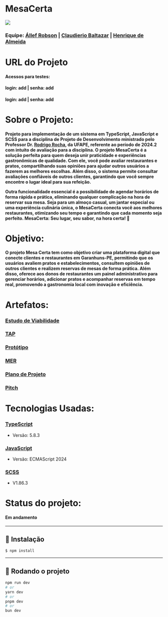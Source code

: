 <h1>MesaCerta</h1>
<img src="https://i.imgur.com/pH57SOM.png" style="display: block; margin: 0 auto;" />



<h3>Equipe:   
   <a href = "https://github.com/allefbcc">Állef Robson</a> |
   <a href = "hhttps://github.com/Claudierio">Claudierio Baltazar</a> |
   <a href = "https://github.com/Dev-Henrique-Almeida">Henrique de Almeida</a>
</h3>

<h1>URL do Projeto</h1>
<h4>
   <h4>Acessos para testes:</h4>
   <h4>login: add   | senha: add</h4>
   <h4>login: add | senha: add</h4>
</h4>

<h1>Sobre o Projeto:</h1>

<h4>Projeto para implementação de um sistema em TypeScript, JavaScript e SCSS para a disciplina de Projeto de Desenvolvimento ministrado pelo Professor Dr. <a href = "https://github.com/rgcrochaa">Rodrigo Rocha</a>, da UFAPE, referente ao período de 2024.2 com intuito de avaliação para a disciplina. O projeto MesaCerta é a solução perfeita para quem deseja unir praticidade e experiências gastronômicas de qualidade. Com ele, você pode avaliar restaurantes e pratos, compartilhando suas opiniões para ajudar outros usuários a fazerem as melhores escolhas. Além disso, o sistema permite consultar avaliações confiáveis de outros clientes, garantindo que você sempre encontre o lugar ideal para sua refeição.

Outra funcionalidade essencial é a possibilidade de **agendar horários** de forma rápida e prática, eliminando qualquer complicação na hora de reservar sua mesa. Seja para um **almoço casual, um jantar especial ou uma experiência culinária única**, o **MesaCerta** conecta você aos melhores restaurantes, otimizando seu tempo e garantindo que cada momento seja perfeito. **MesaCerta: Seu lugar, seu sabor, na hora certa!** 🚀</h4>
   
<h1>Objetivo:</h1>

   <h4> O projeto Mesa Certa tem como objetivo criar uma plataforma digital que conecte clientes e restaurantes em Garanhuns-PE, permitindo que os usuários avaliem pratos e estabelecimentos, consultem opiniões de outros clientes e realizem reservas de mesas de forma prática. Além disso, oferece aos donos de restaurantes um painel administrativo para gerenciar horários, adicionar pratos e acompanhar reservas em tempo real, promovendo a gastronomia local com inovação e eficiência.
   </h4>
   
<h1>Artefatos:</h1>
<h3><a href = "https://drive.google.com/file/d/1nTx4EVTSgc0ppdJnk3W21bmSTlEXTD2w/view?usp=sharing" target="_blank">Estudo de Viabilidade</a></h3>
<h3><a href = "" target="_blank">TAP</a></h3>
<h3><a href = "https://www.figma.com/design/xPRDuVKrU2Z5YE3GRxhAam/Prot%C3%B3tipo-de-telas----MesaCerta?node-id=0-1&t=UNkEkdkXnTPQ6Jum-1" target="_blank">Protótipo</a></h3>
<h3><a href = "https://drive.google.com/file/d/19lnl-ka9hiQ07fulUSLnnVxXdqUgcvy6/view?usp=sharing" target="_blank">MER</a></h3>
<h3><a href = "https://drive.google.com/file/d/19LXg6UVu4zUspzK0qwFuPy_DCxB4cT6M/view?usp=sharing" target="_blank">Plano de Projeto</a></h3>
<h3><a href= "" target="_blank">Pitch</a> </h3>
<h1>Tecnologias Usadas:</h1>

<h3><a href = "https://www.typescriptlang.org/">TypeScript</a></h3>
<ul>
   <li>Versão: 5.8.3</li>
</ul>

<h3><a href = "https://developer.mozilla.org/pt-BR/docs/Web/JavaScript">JavaScript</a></h3>
<ul>
   <li>Versão: ECMAScript 2024</li>
</ul>

<h3><a href = "https://sass-lang.com/">SCSS</a></h3>
<ul>
   <li>V1.86.3</li>
</ul>

<h1>Status do projeto:</h1>
<h4>Em andamento</h4>

---

## 📌 Instalação

```bash
$ npm install
```

---

## 🚀 Rodando o projeto

```bash
npm run dev
# or
yarn dev
# or
pnpm dev
# or
bun dev
```
